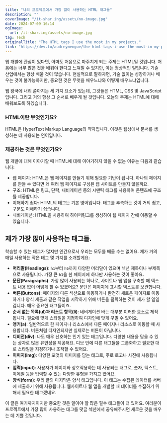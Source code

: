 ```yaml
---
title: "나의 프로젝트에서 가장 많이 사용하는 HTML 태그들"
description: ""
coverImage: "/it-shar.ing/assets/no-image.jpg"
date: 2024-07-09 16:14
ogImage:
  url: /it-shar.ing/assets/no-image.jpg
tag: Tech
originalTitle: "The HTML tags I use the most in my projects."
link: "https://dev.to/audreymengue/the-html-tags-i-use-the-most-in-my-projects-d60"
---
```


웹 개발에 관심이 있다면, 아마도 처음으로 마주치게 되는 주제는 HTML일 것입니다. 처음에는 너무 많은 것을 배워야 한다고 느껴질 수 있지만, 이는 정상적인 일입니다. 기술 산업에서는 항상 배울 것이 많습니다. 현실적으로 말하자면, 기술 없이는 성장하거나 배우는 것이 불가능하지만, 중요한 것은 무엇을 배우느냐와 어떻게 배우느냐입니다.

웹 왕국에 내리 쏟아지는 세 가지 요소가 있는데, 그것들은 HTML, CSS 및 JavaScript입니다. 그리고 거의 항상 그 순서로 배우게 될 것입니다. 오늘의 주제는 HTML에 대해 배워보도록 하겠습니다.

### HTML이란 무엇인가요?

HTML은 HyperText Markup Language의 약자입니다. 이것은 웹상에서 문서를 생성하는 데 사용되는 언어입니다.

<div class="content-ad"></div>

### 제공하는 것은 무엇인가요?

웹 개발에 대해 이야기할 때 HTML에 대해 이야기하지 않을 수 없는 이유는 다음과 같습니다:

- 웹 페이지: HTML은 웹 페이지를 만들기 위해 필요한 기반이 됩니다. 하나의 페이지를 만들 수 있다면 왜 여러 웹 페이지로 구성된 웹 사이트를 만들지 않을까요.
- 구조: HTML은 링크, 단락, 내비게이션 등의 시맨틱 태그를 사용하여 콘텐츠에 구조를 제공합니다.
- 이해하기 쉽다: HTML의 태그는 기본 영어입니다. 태그를 추측하는 것이 거의 쉽고, 구문도 이해하기 쉽습니다.
- 내비게이션: HTML을 사용하여 하이퍼링크를 생성하여 웹 페이지 간에 이동할 수 있습니다.

## 제가 가장 많이 사용하는 태그들.

<div class="content-ad"></div>

학습할 수 있는 태그가 많지만 인간으로서 우리는 모두를 배울 수는 없어요. 제가 거의 매일 사용하는 작은 태그 몇 가지를 소개할게요:

- **머리말(Headings)**: `h1`부터 `h6`까지 다양한 머리말이 있으며 섹션 제목이나 부제목으로 사용됩니다. 가장 큰 `h1`을 한 페이지에 하나만 사용하는 것이 좋아요.
- **문단(Paragraphs)**: 가장 많이 사용되는 하나로, 사이트나 웹 앱을 구축할 때 텍스트 내용 없이 어떻게 할 수 있겠어요? 문단은 페이지에 표시할 텍스트를 보관합니다.
- **버튼(Buttons)**: 페이지의 다른 섹션으로 이동하거나 완전히 새로운 페이지로 이동하거나 양식 제출과 같은 작업을 시작하기 위해 버튼을 클릭하는 것이 제가 할 일일 겁니다. 매우 중요한 태그들이죠.
- **순서 없는 목록(ul)과 리스트 항목(li)**: 네비게이션 바는 대부분 이러한 요소로 제작됩니다. 필요에 맞게 스타일을 지정하여 디자인에 맞게 꾸밀 수 있어요.
- **앵커(a)**: 일반적으로 한 페이지나 리소스에서 다른 페이지나 리소스로 이동할 때 사용합니다. 버튼처럼 디자인되지만 실제로는 버튼이 아닙니다.
- **디비전(div)**: 나도 매우 선호하는 인기 있는 태그입니다. 다양한 내용을 담을 수 있는 상자로 많은 유연성을 제공해요. 디브 안에 다른 태그들을 그룹화하고 필요한 대로 스타일을 지정하거나 조작할 수 있어요.
- **이미지(img)**: 다양한 포맷의 이미지를 담는 태그로, 주로 로고나 사진에 사용됩니다.
- **입력(input)**: 사용자가 페이지와 상호작용하는 데 사용되는 태그로, 숫자, 텍스트, 이메일 등을 입력할 수 있는 다양한 유형을 가지고 있어요.
- **양식(form)**: 우리 글의 마지막은 양식 태그입니다. 이 태그는 수집된 데이터를 서버에 제출하기 위해 사용됩니다. 웹사이트나 웹 앱을 개발할 때 데이터를 수집하기 위해서 필요한 태그겠네요.

이 글은 여기까지이지만 중요한 것은 알아야 할 많은 필수 태그들이 더 있어요. 여러분이 프로젝트에서 가장 많이 사용하는 태그를 댓글 섹션에서 공유해주시면 새로운 것을 배우는 데 기쁠 것입니다.
